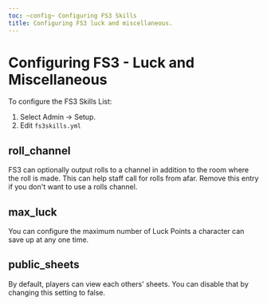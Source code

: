 ```yaml
---
toc: ~config~ Configuring FS3 Skills
title: Configuring FS3 luck and miscellaneous.
---
```

# Configuring FS3 - Luck and Miscellaneous

To configure the FS3 Skills List:

1. Select Admin -> Setup.
2. Edit `fs3skills.yml`

## roll_channel

FS3 can optionally output rolls to a channel in addition to the room where the roll is made.  This can help staff call for rolls from afar.  Remove this entry if you don't want to use a rolls channel.

## max_luck

You can configure the maximum number of Luck Points a character can save up at any one time.

## public_sheets

By default, players can view each others' sheets.  You can disable that by changing this setting to false.